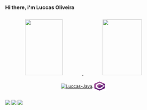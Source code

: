 ### Hi there, i'm Luccas Oliveira

##
    
    
<div align="center">
  <a href="https://github.com/luccasodp">
  <img height="180em" width="49%" src="https://github-readme-stats.vercel.app/api?username=luccasodp&show_icons=true&theme=gotham&include_all_commits=true&count_private=true"/>
  <img height="180em" width="50%" src="https://github-readme-stats.vercel.app/api/top-langs/?username=luccasodp&layout=compact&langs_count=7&theme=gotham"/>
</div>
<div align="center" style="display: inline_block"><br>
  <img align="center" alt="Luccas-Java" height="30" width="40" src="https://cdn.jsdelivr.net/gh/devicons/devicon/icons/java/java-original.svg">
  <img align="center" alt="Luccas-Csharp" height="30" width="40" src="https://raw.githubusercontent.com/devicons/devicon/master/icons/csharp/csharp-original.svg">
</div>
  
  ##
 
<div> 
  <a href="https://www.instagram.com/luccasodp/" target="_blank"><img src="https://img.shields.io/badge/-Instagram-%23E4405F?style=for-the-badge&logo=instagram&logoColor=white" target="_blank"></a>
  <a href = "mailto:luccasodp18@gmail.com"><img src="https://img.shields.io/badge/-Gmail-%23333?style=for-the-badge&logo=gmail&logoColor=white" target="_blank"></a>
  <a href="https://www.linkedin.com/in/luccas-oliveira-de-paula/" target="_blank"><img src="https://img.shields.io/badge/-LinkedIn-%230077B5?style=for-the-badge&logo=linkedin&logoColor=white" target="_blank"></a> 
</div>
